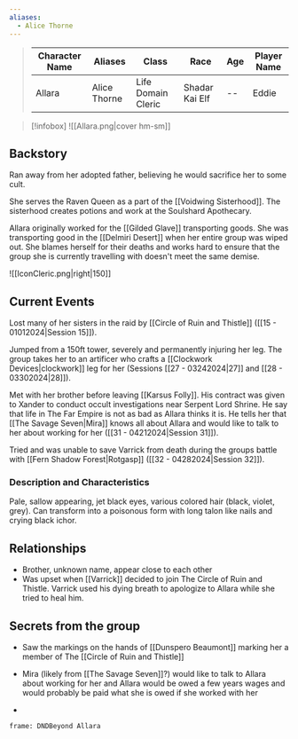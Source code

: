 ```yaml
---
aliases:
  - Alice Thorne
---
```


>  Character Name | Aliases | Class | Race | Age| Player Name |
>  -- | -- | -- | -- | -- |--|
> Allara | Alice Thorne | Life Domain Cleric | Shadar Kai Elf|--|Eddie|

> [!infobox]
> ![[Allara.png|cover hm-sm]]



## Backstory
Ran away from her adopted father, believing he would sacrifice her to some cult.

She serves the Raven Queen as a part of the [[Voidwing Sisterhood]]. The sisterhood creates potions and work at the Soulshard Apothecary.

Allara originally worked for the [[Gilded Glave]] transporting goods. She was transporting good in the [[Delmiri Desert]] when her entire group was wiped out. She blames herself for their deaths and works hard to ensure that the group she is currently travelling with doesn't meet the same demise.

![[IconCleric.png|right|150]]
## Current Events
Lost many of her sisters in the raid by [[Circle of Ruin and Thistle]] ([[15 - 01012024|Session 15]]).

Jumped from a 150ft tower, severely and permanently injuring her leg. The group takes her to an artificer who crafts a [[Clockwork Devices|clockwork]] leg for her (Sessions [[27 - 03242024|27]] and [[28 - 03302024|28]]). 

Met with her brother before leaving [[Karsus Folly]]. His contract was given to Xander to conduct occult investigations near Serpent Lord Shrine. He say that life in The Far Empire is not as bad as Allara thinks it is. He tells her that [[The Savage Seven|Mira]] knows all about Allara and would like to talk to her about working for her ([[31 - 04212024|Session 31]]).

Tried and was unable to save Varrick from death during the groups battle with [[Fern Shadow Forest|Rotgasp]] ([[32 - 04282024|Session 32]]).

### Description and Characteristics
Pale, sallow appearing, jet black eyes, various colored hair (black, violet, grey). Can transform into a poisonous form with long talon like nails and crying black ichor. 

## Relationships
- Brother, unknown name, appear close to each other
- Was upset when [[Varrick]] decided to join The Circle of Ruin and Thistle. Varrick used his dying breath to apologize to Allara while she tried to heal him.

## Secrets from the group
- Saw the markings on the hands of [[Dunspero Beaumont]] marking her a member of The [[Circle of Ruin and Thistle]] 
- Mira (likely from [[The Savage Seven]]?) would like to talk to Allara about working for her and Allara would be owed a few years wages and would probably be paid what she is owed if she worked with her


-
``` custom-frames
frame: DNDBeyond Allara
```